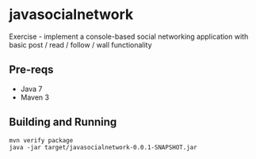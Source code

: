 javasocialnetwork
=================

Exercise - implement a console-based social networking application with basic post / read / follow / wall functionality

Pre-reqs
--------
* Java 7
* Maven 3

Building and Running
-------

```
mvn verify package
java -jar target/javasocialnetwork-0.0.1-SNAPSHOT.jar
